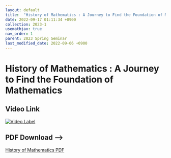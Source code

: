 ```yaml
---
layout: default
title:  "History of Mathematics : A Journey to Find the Foundation of Mathematics"
date: 2022-09-17 01:11:34 +0900
collection: 2023-1
usemathjax: true
nav_order: 1
parent: 2023 Spring Seminar
last_modified_date: 2022-09-06 +0900
---
```

# History of Mathematics : A Journey to Find the Foundation of Mathematics
<!-- ## <center> Abstract </center>
Francis Guthrie claimed in 1852 the four color problem. We
proof two essential lemmas and then solve six color problem. We expand
the proof of six color problem into five, four color problem. Kempe
published this proof in 1879. However the flaw was discovered in 1890
by Heawood. Although flawed, Kempe’s idea was used as one of a basic
tool. -->
## Video Link

[![Video Label](https://img.youtube.com/vi/p-5AWZCBZJo/hqdefault.jpg)](https://youtu.be/p-5AWZCBZJo)

## PDF Download -->

<a target='_blank' href='../2023-1_download/History_of_Mathematics.pdf'>History of Mathematics PDF</a>